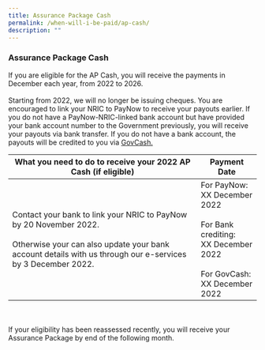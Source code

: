 ```yaml
---
title: Assurance Package Cash
permalink: /when-will-i-be-paid/ap-cash/
description: ""
---
```

### Assurance Package Cash ###
If you are eligible for the AP Cash, you will receive the payments in December each year, from 2022 to 2026.  <br><br>
Starting from 2022, we will no longer be issuing cheques. You are encouraged to link your NRIC to PayNow to receive your payouts earlier. If you do not have a PayNow-NRIC-linked bank account but have provided your bank account number to the Government previously, you will receive your payouts via bank transfer. If you do not have a bank account, the payouts will be credited to you via <a href="https://www.govpayouts.gov.sg/cds/gstv/login" class="hyperlink">GovCash.</a>

<table>
	<thead>  
		<tr>
     <th style="text-align:center; vertical-align:middle">What you need to do to receive your 2022 AP Cash (if eligible)</th>
		<th style="text-align:center; vertical-align:middle">Payment Date <br></th>
  </tr>
</thead>
	<tbody>
  <tr>
    <td style="text-align:left; vertical-align:middle">Contact your bank to link your NRIC to PayNow by 20 November 2022.<br><br> Otherwise your can also update your bank account details with us through our e-services by 3 December 2022. </td>
       <td style="text-align:left; vertical-align:middle">For PayNow: <br>XX December 2022<br><br>For Bank crediting: <br>XX December 2022<br><br>For GovCash:<br>XX December 2022</td>
  </tr><tr></tr>
</tbody>
</table><br><br>
If your eligibility has been reassessed recently, you will receive your Assurance Package by end of the following month.

<style>	font-size: 17px</style>
